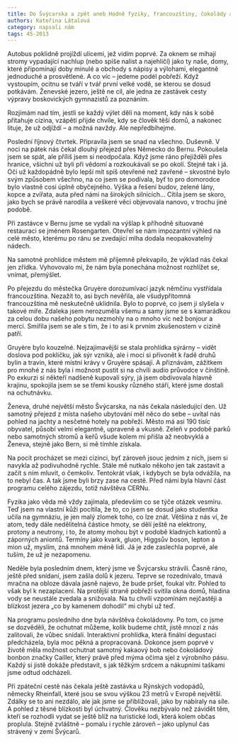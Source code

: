```yaml
---
title: Do Švýcarska a zpět aneb Hodně fyziky, francouzštiny, čokolády a trochu sýra
authors: Kateřina Látalová
category: napsali nám
tags: 45-2013
---
```


Autobus poklidně projíždí ulicemi, jež vidím poprvé. Za oknem se míhají stromy vypadající nachlup (nebo spíše nalist a najehličí) jako ty naše, domy, které připomínají doby minulé a obchody s nápisy a výlohami, elegantně jednoduché a prosvětlené. A co víc – jedeme podél pobřeží. Když vystoupím, ocitnu se tváří v tvář první velké vodě, se kterou se dosud potkávám. Ženevské jezero, ještě ne cíl, ale jedna ze zastávek cesty výpravy boskovických gymnazistů za poznáním.

Rozjímám nad tím, jestli se každý výlet dělí na moment, kdy nás k sobě přitahuje cizina, vzápětí přijde chvíle, kdy se člověk těší domů, a nakonec lituje, že už odjíždí – a možná navždy. Ale nepředbíhejme.

Poslední říjnový čtvrtek. Připravila jsem se snad na všechno. Duševně. V noci na pátek nás čekal dlouhý přejezd přes Německo do Bernu. Pokoušela jsem se spát, ale příliš jsem si neodpočala. Když jsme ráno přejížděli přes hranice, všichni už byli při vědomí a rozkoukávali se po okolí. Stejně tak i já. Oči už každopádně bylo lepší mít spíš otevřené než zavřené – skvostné bylo svým způsobem všechno, na co jsem se podívala, byť to pro domorodce bylo vlastně cosi úplně obyčejného. Výška a řešení budov, zelené lány, kopce a zvířata, auta před námi na širokých silnicích… Cítila jsem se skoro, jako bych se právě narodila a veškeré věci objevovala nanovo, v trochu jiné podobě.

Při zastávce v Bernu jsme se vydali na výšlap k příhodně situované restauraci se jménem Rosengarten. Otevřel se nám impozantní výhled na celé město, kterému po ránu se zvedající mlha dodala neopakovatelný nádech.

Na samotné prohlídce městem mě příjemně překvapilo, že výklad nás čekal jen zřídka. Vyhovovalo mi, že nám byla ponechána možnost rozhlížet se, vnímat, přemýšlet.

Po přejezdu do městečka Gruyère dorozumívací jazyk němčinu vystřídala francouzština. Nezažít to, asi bych nevěřila, ale všudypřítomná francouzština mě neskutečně uklidnila. Bylo to poprvé, co jsem ji slyšela v takové míře. Zdaleka jsem nerozuměla všemu a samy jsme se s kamarádkou za celou dobu našeho pobytu nezmohly na o mnoho víc než bonjour a merci. Smířila jsem se ale s tím, že i to asi k prvním zkušenostem v cizině patří.

Gruyère bylo kouzelné. Nejzajímavější se stala prohlídka sýrárny – vidět doslova pod pokličku, jak sýr vzniká, ale i moci si přivonět k řadě druhů bylin a travin, které místní krávy v Gruyère spásají. A přiznávám, zážitkem pro mnohé z nás byla i možnost pustit si na chvíli audio průvodce v čínštině. Po exkurzi si někteří nadšeně kupovali sýry, já jsem obdivovala hlavně krajinu, spokojila jsem se se třemi kousky různého stáří, které jsme dostali na ochutnávku.

Ženeva, druhé největší město Švýcarska, na nás čekala následující den. Už samotný přejezd z místa našeho ubytování měl něco do sebe – uvítal nás pohled na jachty a nesčetné hotely na pobřeží. Město má asi 190 tisíc obyvatel, působí velmi elegantně, upraveně a vkusně. Zeleň v podobě parků nebo samotných stromů a keřů všude kolem mi přišla až neobvyklá a Ženeva, stejně jako Bern, si mě tímhle získala.

Na pocit procházet se mezi cizinci, byť zároveň jsouc jedním z nich, jsem si navykla až podivuhodně rychle. Stále mě nutkalo někoho jen tak zastavit a začít s ním mluvit, o čemkoliv. Tentokrát však, i kdybych se byla odvážila, na to nebyl čas. A tak jsme byli brzy zase na cestě. Před námi byla hlavní část programu celého zájezdu, totiž návštěva CERNu. 

Fyzika jako věda mě vždy zajímala, především co se týče otázek vesmíru. Teď jsem na vlastní kůži pocítila, že to, co jsem se dosud jako studentka učila na gymnáziu, je jen malý zlomek toho, co lze znát. Většina z nás ví, že atom, tedy dále nedělitelná částice hmoty, se dělí ještě na elektrony, protony a neutrony, i to, že atomy mohou být v podobě kladných kationtů a záporných aniontů. Termíny jako kvark, gluon, Higgsův boson, lepton a mion už, myslím, zná mnohem méně lidí. Já je zde zaslechla poprvé, ale tuším, že už je nezapomenu.

Neděle byla posledním dnem, který jsme ve Švýcarsku strávili. Časně ráno, ještě před snídaní, jsem zašla dolů k jezeru. Teprve se rozednívalo, tmavá mračna na obloze dávala jasně najevo, že bude pršet, foukal vítr. Pohled to však byl k nezaplacení. Na protější straně pobřeží svítila okna domů, hladina vody se neustále zvedala a snižovala. Na tu chvíli vzpomínám nejčastěji a blízkost jezera „co by kamenem dohodil“ mi chybí už teď. 

Na programu posledního dne byla návštěva čokoládovny. Po tom, co jsme se dozvěděli, že ochutnat můžeme, kolik budeme chtít, jistě mnozí z nás zalitovali, že vůbec snídali. Interaktivní prohlídka, která finální degustaci předcházela, byla moc pěkná a propracovaná. Dokonce jsem poprvé v životě měla možnost ochutnat samotný kakaový bob nebo čokoládový bonbon značky Cailler, který právě před mýma očima sjel z výrobního pásu. Každý si jistě dokáže představit, s jak těžkým srdcem a nákupními taškami jsme odtud odcházeli.

Při zpáteční cestě nás čekala ještě zastávka u Rýnských vodopádů, německy Rheinfall, které jsou se svou výškou 23 metrů v Evropě největší. Zdálky se to ani nezdálo, ale jak jsme se přibližovali, jako by nabíraly na síle. A pohled z těsné blízkosti byl úchvatný. Člověku nezbývalo než závidět těm, kteří se rozhodli vydat se ještě blíž na turistické lodi, která kolem občas proplula. Stejně zvláštně – pomalu i rychle zároveň – jako uplynul čas strávený v zemi Švýcarů.
